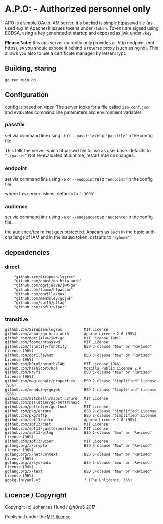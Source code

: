 # A.P.O: - Authorized personnel only

APO is a simple OAuth IAM server.
It's backed is simple htpasswd file (as used e.g. in Apache)
It issues tokens under `/token`.
Tokens are signed using ECDSA, using a key generated at startup and exposed as jwk under `/key`

**Please Note:** this app server currently only provides an http endpoint (not https),
so you should expose it behind a reverse proxy (such as nginx).
This allows you also to use a certificate managed by letsencrypt.

## Building, staring

`go run main.go`

## Configuration

config is based on viper. The server looks for a file called `iam-conf.json` and evaluates command line parameters and environment variables 

### passfile

set via command line using `-f` or `--passfile` resp `"passfile"`in the config file.

This tells the server which htpasswd file to use as user base. defaults to ``"./passes"`` 
Not re-evaluated at runtime, restart IAM on changes.

### endpoint

set via command line using `-e` or `--endpoint` resp `"endpoint"`in the config file.

where this server listens. defaults to ``":3000"``

### audience

set via command line using `-a` or `--audience` resp `"audience"`in the config file.

the audience/realm that gets protected. Appears as such in the basic auth challenge of IAM and in the issued token.
defaults to `"myhome"`

## dependencies

### direct
```
	"github.com/Sirupsen/logrus"
	"github.com/abbot/go-http-auth"
	"github.com/dgrijalva/jwt-go"
	"github.com/foomo/htpasswd"
	"github.com/gorilla/mux"
	"github.com/mendsley/gojwk"
	"github.com/spf13/pflag"
	"github.com/spf13/viper"
```

### transitive
```
github.com/Sirupsen/logrus          MIT License
github.com/abbot/go-http-auth       Apache License 2.0 (95%)
github.com/dgrijalva/jwt-go         MIT License (98%)
github.com/foomo/htpasswd           MIT License
github.com/fsnotify/fsnotify        BSD 3-clause "New" or "Revised" License (96%)
github.com/gorilla/mux              BSD 3-clause "New" or "Revised" License (96%)
github.com/h0ru5/hmauth/IAM         MIT License (98%)
github.com/hashicorp/hcl            Mozilla Public License 2.0
github.com/kr/fs                    BSD 3-clause "New" or "Revised" License (96%)
github.com/magiconair/properties    BSD 2-clause "Simplified" License (95%)
github.com/mendsley/gojwk           BSD 2-clause "Simplified" License (96%)
github.com/mitchellh/mapstructure   MIT License
github.com/pelletier/go-buffruneio  ?
github.com/pelletier/go-toml        MIT License
github.com/pkg/errors               BSD 2-clause "Simplified" License
github.com/pkg/sftp                 BSD 2-clause "Simplified" License
github.com/spf13/afero              Apache License 2.0 (95%)
github.com/spf13/cast               MIT License
github.com/spf13/jwalterweatherman  MIT License
github.com/spf13/pflag              BSD 3-clause "New" or "Revised" License (96%)
github.com/spf13/viper              MIT License
golang.org/x/crypto                 BSD 3-clause "New" or "Revised" License (96%)
golang.org/x/net/context            BSD 3-clause "New" or "Revised" License (96%)
golang.org/x/sys/unix               BSD 3-clause "New" or "Revised" License (96%)
golang.org/x/text                   BSD 3-clause "New" or "Revised" License (96%)
gopkg.in/yaml.v2                    ? (The Unlicense, 35%)
```

## Licence / Copyright

Copyright (c) Johannes Hund / @h0ru5 2017

Published under the [MIT licence](https://opensource.org/licenses/MIT)
